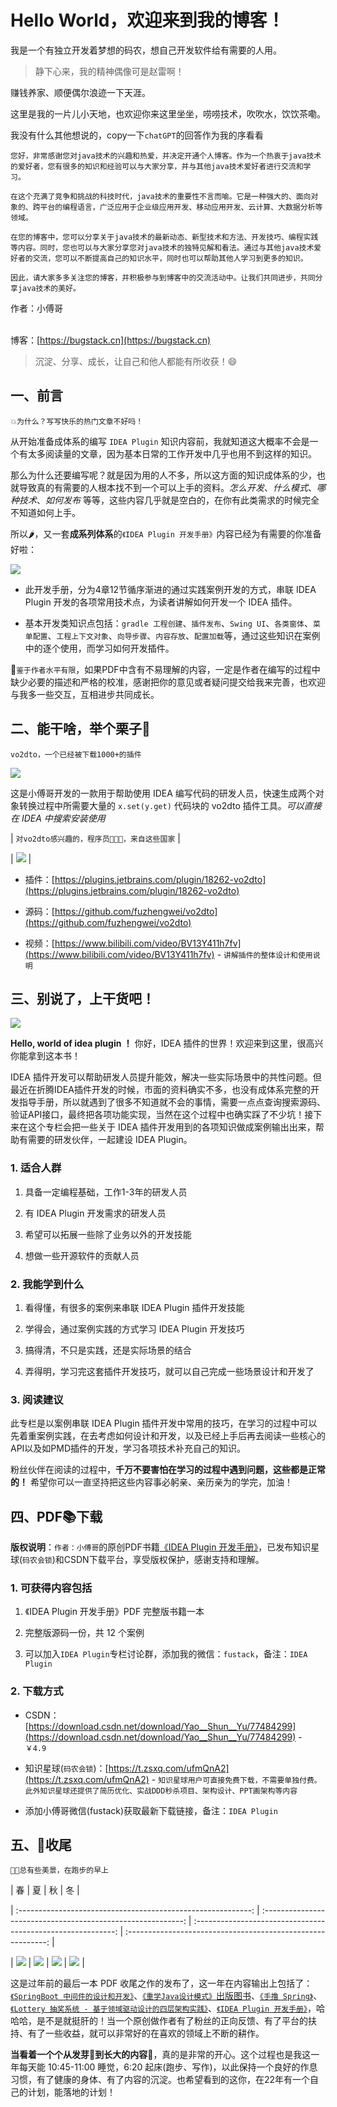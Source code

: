  # Hello World，欢迎来到我的博客！

我是一个有独立开发着梦想的码农，想自己开发软件给有需要的人用。

>静下心来，我的精神偶像可是赵雷啊！

赚钱养家、顺便偶尔浪迹一下天涯。

这里是我的一片儿小天地，也欢迎你来这里坐坐，唠唠技术，吹吹水，饮饮茶嘞。

我没有什么其他想说的，copy一下`chatGPT`的回答作为我的序看看
```
您好，非常感谢您对java技术的兴趣和热爱，并决定开通个人博客。作为一个热衷于java技术的爱好者，您有很多的知识和经验可以与大家分享，并与其他java技术爱好者进行交流和学习。

在这个充满了竞争和挑战的科技时代，java技术的重要性不言而喻。它是一种强大的、面向对象的、跨平台的编程语言，广泛应用于企业级应用开发、移动应用开发、云计算、大数据分析等领域。

在您的博客中，您可以分享关于java技术的最新动态、新型技术和方法、开发技巧、编程实践等内容。同时，您也可以与大家分享您对java技术的独特见解和看法。通过与其他java技术爱好者的交流，您可以不断提高自己的知识水平，同时也可以帮助其他人学习到更多的知识。

因此，请大家多多关注您的博客，并积极参与到博客中的交流活动中。让我们共同进步，共同分享java技术的美好。
```







作者：小傅哥

<br/>博客：[https://bugstack.cn](https://bugstack.cn)


>沉淀、分享、成长，让自己和他人都能有所收获！😄


## 一、前言


`💥为什么？写写快乐的热门文章不好吗！`


从开始准备成体系的编写 `IDEA Plugin` 知识内容前，我就知道这大概率不会是一个有太多阅读量的文章，因为基本日常的工作开发中几乎也用不到这样的知识。


那么为什么还要编写呢？就是因为用的人不多，所以这方面的知识成体系的少，也就导致真的有需要的人根本找不到一个可以上手的资料。*怎么开发*、*什么模式*、*哪种技术*、*如何发布* 等等，这些内容几乎就是空白的，在你有此类需求的时候完全不知道如何上手。


所以🌶，又一套**成系列体系**的`《IDEA Plugin 开发手册》`内容已经为有需要的你准备好啦：


![](https://bugstack.cn/images/article/knowledge/knowledge-220123-01.png)


- 此开发手册，分为4章12节循序渐进的通过实践案例开发的方式，串联 IDEA Plugin 开发的各项常用技术点，为读者讲解如何开发一个 IDEA 插件。

- 基本开发类知识点包括：`gradle 工程创建`、`插件发布`、`Swing UI`、`各类窗体`、`菜单配置`、`工程上下文对象`、`向导步骤`、`内容存放`、`配置加载`等，通过这些知识在案例中的逐个使用，而学习如何开发插件。


💋`鉴于作者水平有限`，如果PDF中含有不易理解的内容，一定是作者在编写的过程中缺少必要的描述和严格的校准，感谢把你的意见或者疑问提交给我来完善，也欢迎与我多一些交互，互相进步共同成长。


## 二、能干啥，举个栗子🌰


`vo2dto，一个已经被下载1000+的插件`


![](https://bugstack.cn/images/article/knowledge/knowledge-220123-02.png)


这是小傅哥开发的一款用于帮助使用 IDEA 编写代码的研发人员，快速生成两个对象转换过程中所需要大量的 `x.set(y.get)` 代码块的 vo2dto 插件工具。*可以直接在 IDEA 中搜索安装使用*


| `对vo2dto感兴趣的，程序员👨🏻‍💻‍，来自这些国家` |

[//]: # (|:---:|)

| ![](https://bugstack.cn/images/article/knowledge/knowledge-220123-03.png) |


- 插件：[https://plugins.jetbrains.com/plugin/18262-vo2dto](https://plugins.jetbrains.com/plugin/18262-vo2dto)

- 源码：[https://github.com/fuzhengwei/vo2dto](https://github.com/fuzhengwei/vo2dto)

- 视频：[https://www.bilibili.com/video/BV13Y411h7fv](https://www.bilibili.com/video/BV13Y411h7fv) - `讲解插件的整体设计和使用说明`


## 三、别说了，上干货吧！


![](https://bugstack.cn/images/article/knowledge/knowledge-220123-04.png)


**Hello, world of idea plugin ！**  你好，IDEA 插件的世界！欢迎来到这里，很高兴你能拿到这本书！


IDEA 插件开发可以帮助研发人员提升能效，解决一些实际场景中的共性问题。但最近在折腾IDEA插件开发的时候，市面的资料确实不多，也没有成体系完整的开发指导手册，所以就遇到了很多不知道就不会的事情，需要一点点查询搜索源码、验证API接口，最终把各项功能实现，当然在这个过程中也确实踩了不少坑！接下来在这个专栏会把一些关于 IDEA 插件开发用到的各项知识做成案例输出出来，帮助有需要的研发伙伴，一起建设 IDEA Plugin。


### 1. 适合人群


1. 具备一定编程基础，工作1-3年的研发人员

2. 有 IDEA Plugin 开发需求的研发人员

3. 希望可以拓展一些除了业务以外的开发技能

4. 想做一些开源软件的贡献人员


### 2. 我能学到什么


1. 看得懂，有很多的案例来串联 IDEA Plugin 插件开发技能

2. 学得会，通过案例实践的方式学习 IDEA Plugin 开发技巧

3. 搞得清，不只是实践，还是实际场景的结合

4. 弄得明，学习完这套插件开发技巧，就可以自己完成一些场景设计和开发了


### 3. 阅读建议


此专栏是以案例串联 IDEA Plugin 插件开发中常用的技巧，在学习的过程中可以先着重案例实践，在去考虑如何设计和开发，以及已经上手后再去阅读一些核心的API以及如PMD插件的开发，学习各项技术补充自己的知识。


粉丝伙伴在阅读的过程中，**千万不要害怕在学习的过程中遇到问题，这些都是正常的！** 希望你可以一直坚持把这些内容事必躬亲、亲历亲为的学完，加油！


## 四、PDF📚下载


**版权说明**：`作者：小傅哥`的原创PDF书籍[《IDEA Plugin 开发手册》](#)，已发布知识星球(`码农会锁`)和CSDN下载平台，享受版权保护，感谢支持和理解。


### 1. 可获得内容包括


1. 《IDEA Plugin 开发手册》PDF 完整版书籍一本

2. 完整版源码一份，共 12 个案例

3. 可以加入`IDEA Plugin`专栏讨论群，添加我的微信：`fustack`，备注：`IDEA Plugin`


### 2. 下载方式


- CSDN：[https://download.csdn.net/download/Yao__Shun__Yu/77484299](https://download.csdn.net/download/Yao__Shun__Yu/77484299) - `￥4.9`

- 知识星球(`码农会锁`)：[https://t.zsxq.com/ufmQnA2](https://t.zsxq.com/ufmQnA2) - `知识星球用户可直接免费下载，不需要单独付费。此外知识星球还提供了简历优化、实战DDD秒杀项目、架构设计、PPT画架构等内容`

- 添加小傅哥微信(fustack)获取最新下载链接，备注：`IDEA Plugin`


## 五、🎉收尾


`🏃🏻总有些美景，在跑步的早上`


|                              春                              |                              夏                              |                              秋                              |                              冬                              |

| :----------------------------------------------------------: | :----------------------------------------------------------: | :----------------------------------------------------------: | :----------------------------------------------------------: |

| ![](https://bugstack.cn/images/article/knowledge/knowledge-220123-05.png) | ![](https://bugstack.cn/images/article/knowledge/knowledge-220123-06.png) | ![](https://bugstack.cn/images/article/knowledge/knowledge-220123-07.png) | ![](https://bugstack.cn/images/article/knowledge/knowledge-220123-08.png) |


这是过年前的最后一本 PDF 收尾之作的发布了，这一年在内容输出上包括了：[`《SpringBoot 中间件的设计和开发》`](https://bugstack.cn/md/project/springboot-middleware/2021-03-31-%E3%80%8ASpringBoot%20%E4%B8%AD%E9%97%B4%E4%BB%B6%E8%AE%BE%E8%AE%A1%E5%92%8C%E5%BC%80%E5%8F%91%E3%80%8B%E4%B8%93%E6%A0%8F%E5%B0%8F%E5%86%8C%E4%B8%8A%E7%BA%BF%E5%95%A6%EF%BC%81.html)、[`《重学Java设计模式》`出版图书](https://mp.weixin.qq.com/s/g9LYQEqzOeiYOpfG_5XFYg)、[`《手撸 Spring》`](https://mp.weixin.qq.com/s/kYio8zIG5UL-To3SV-uRmA)、[`《Lottery 抽奖系统 - 基于领域驱动设计的四层架构实践》`](https://bugstack.cn/md/project/lottery/introduce/Lottery%E6%8A%BD%E5%A5%96%E7%B3%BB%E7%BB%9F.html)、[`《IDEA Plugin 开发手册》`](https://download.csdn.net/download/Yao__Shun__Yu/77484299)，哈哈哈，是不是就挺肝的！当一个原创做作者有了粉丝的正向反馈、有了平台的扶持、有了一些收益，就可以非常好的在喜欢的领域上不断的耕作。


**当看着一个个从发芽🌱到长大的内容🌲**，真的是非常的开心。这个过程也是我这一年每天能 10:45-11:00 睡觉，6:20 起床(跑步、写作)，以此保持一个良好的作息习惯，有了健康的身体、有了内容的沉淀。也希望看到的这你，在22年有一个自己的计划，能落地的计划！
